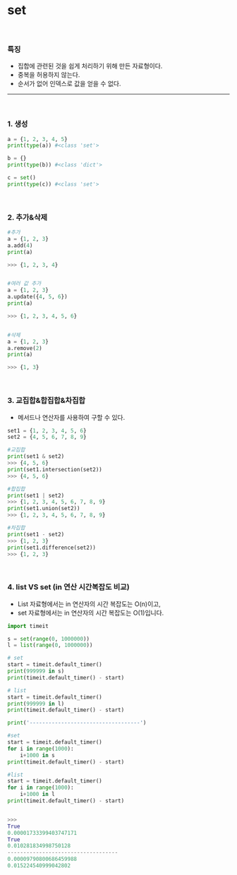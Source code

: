 # set

<br>

### 특징

- 집합에 관련된 것을 쉽게 처리하기 위해 만든 자료형이다.
- 중복을 허용하지 않는다.
- 순서가 없어 인덱스로 값을 얻을 수 없다.
-----

<br>

### 1. 생성 
```python
a = {1, 2, 3, 4, 5}
print(type(a)) #<class 'set'>

b = {}
print(type(b)) #<class 'dict'>

c = set()
print(type(c)) #<class 'set'>
```

<br>

### 2. 추가&삭제
```python
#추가
a = {1, 2, 3}
a.add(4)
print(a)

>>> {1, 2, 3, 4}


#여러 값 추가
a = {1, 2, 3}
a.update({4, 5, 6})
print(a)

>>> {1, 2, 3, 4, 5, 6}


#삭제
a = {1, 2, 3}
a.remove(2)
print(a)

>>> {1, 3}
```

<br>

### 3. 교집합&합집합&차집합
- 메서드나 연산자를 사용하여 구할 수 있다.

```python
set1 = {1, 2, 3, 4, 5, 6}
set2 = {4, 5, 6, 7, 8, 9}

#교집합
print(set1 & set2)
>>> {4, 5, 6}
print(set1.intersection(set2))
>>> {4, 5, 6}

#합집합
print(set1 | set2)
>>> {1, 2, 3, 4, 5, 6, 7, 8, 9}
print(set1.union(set2))
>>> {1, 2, 3, 4, 5, 6, 7, 8, 9}

#차집합
print(set1 - set2)
>>> {1, 2, 3}
print(set1.difference(set2))
>>> {1, 2, 3}
```

<br>

### 4. list VS set (in 연산 시간복잡도 비교)

- List 자료형에서는 in 연산자의 시간 복잡도는 O(n)이고,
- set 자료형에서는 in 연산자의 시간 복잡도는 O(1)입니다.

```python
import timeit

s = set(range(0, 1000000))
l = list(range(0, 1000000))

# set
start = timeit.default_timer()
print(999999 in s)
print(timeit.default_timer() - start) 

# list
start = timeit.default_timer()
print(999999 in l)
print(timeit.default_timer() - start)  

print('-----------------------------------')

#set
start = timeit.default_timer()
for i in range(1000):
    i+1000 in s
print(timeit.default_timer() - start) 

#list 
start = timeit.default_timer()
for i in range(1000):
    i+1000 in l
print(timeit.default_timer() - start) 


>>>
True
0.00001733399403747171
True
0.010281834998750128
-----------------------------------
0.00009790800686459988
0.015224540999042802
```

 
